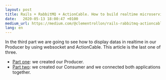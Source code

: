 ```yaml
---
layout: post
title: Rails + RabbitMQ + ActionCable. How to build realtime microservice. (Part 3)
date:   2020-05-13 18:00:47 +0100
medium_url: https://medium.com/@clementrollon/rails-rabbitmq-actioncable-how-to-build-realtime-microservice-part-3-dff10522f08
lang: en
---
```

In the third part we are going to see how to display datas in realtime in our Producer by using websocket and ActionCable.
This article is the last one of three.
* [Part one](https://medium.com/@clementrollon/rails-rabbitmq-actioncable-how-to-build-realtime-microservice-part-1-c25bf00c5187): we created our Producer.
* [Part two](https://medium.com/@clementrollon/rails-rabbitmq-actioncable-how-to-build-realtime-microservice-part-2-23c5f15c3fef): we created our Consumer and we connected both applications together.
